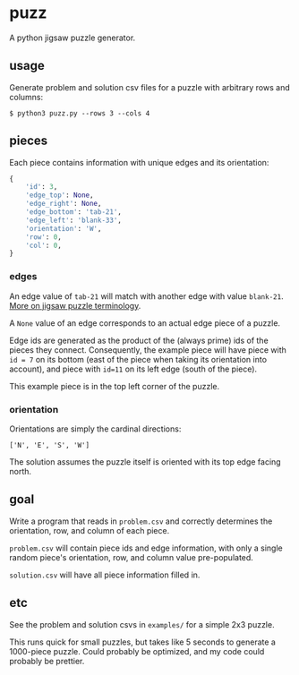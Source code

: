 # puzz

A python jigsaw puzzle generator.

## usage

Generate problem and solution csv files for a puzzle with arbitrary rows and columns:

```
$ python3 puzz.py --rows 3 --cols 4
```

## pieces

Each piece contains information with unique edges and its orientation:

```python
{
    'id': 3,
    'edge_top': None,
    'edge_right': None,
    'edge_bottom': 'tab-21',
    'edge_left': 'blank-33',
    'orientation': 'W',
    'row': 0,
    'col': 0,
}
```

### edges

An edge value of `tab-21` will match with another edge with value `blank-21`. [More on jigsaw puzzle terminology](https://english.stackexchange.com/a/47672).

A `None` value of an edge corresponds to an actual edge piece of a puzzle.

Edge ids are generated as the product of the (always prime) ids of the pieces they connect. Consequently, the example piece will have piece with `id = 7` on its bottom (east of the piece when taking its orientation into account), and piece with `id=11` on its left edge (south of the piece).

This example piece is in the top left corner of the puzzle.

### orientation

Orientations are simply the cardinal directions:

```
['N', 'E', 'S', 'W']
```

The solution assumes the puzzle itself is oriented with its top edge facing north.

## goal

Write a program that reads in `problem.csv` and correctly determines the orientation, row, and column of each piece.

`problem.csv` will contain piece ids and edge information, with only a single random piece's orientation, row, and column value pre-populated.

`solution.csv` will have all piece information filled in.

## etc

See the problem and solution csvs in `examples/` for a simple 2x3 puzzle.

This runs quick for small puzzles, but takes like 5 seconds to generate a 1000-piece puzzle. Could probably be optimized, and my code could probably be prettier.
